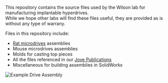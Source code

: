 This repository contains the source files used by the Wilson lab for manufacturing implantable hyperdrives.  
While we hope other labs will find these files useful, they are provided as is without any type of warrany.

Files in this repository include:

* [Rat microdrives](https://github.com/wilsonlab/CAD-Files/tree/master/solidworks/drives-rat) assemblies
* Mouse microdrives assemblies
* Molds for casting top pieces
* All the files referenced in our [Jove Publications](http://www.jove.com/search?authors=Matthew+Wilson%2C+Massachusetts+Institute+of+Technology)
* Miscellaneous for building assemblies in SolidWorks

![Example Drive Assembly](http://i.imgur.com/if46J.png)

